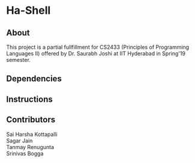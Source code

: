 # Ha-Shell

## About

This project is a partial fullfillment for CS2433 (Principles of Programming Languages II) offered by Dr. Saurabh Joshi at IIT Hyderabad in Spring'19 semester.

## Dependencies

## Instructions

## Contributors

Sai Harsha Kottapalli <br>
Sagar Jain <br>
Tanmay Renugunta <br>
Srinivas Bogga
